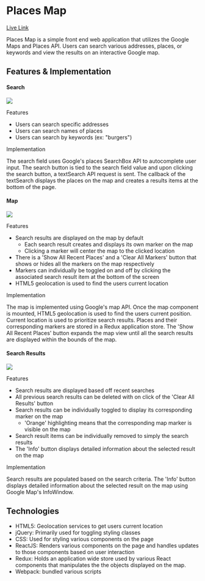 # Places Map

[Live Link](https://mthirabayashi.github.io/Searchable-Map/)

Places Map is a simple front end web application that utilizes the Google Maps and Places API. Users can search various addresses, places, or keywords and view the results on an interactive Google map.

## Features & Implementation


#### Search
![](https://res.cloudinary.com/duep1w4tv/image/upload/v1483508341/ShareAGram/fpf4sp93qci6ifh9pk31.png)

Features

- Users can search specific addresses
- Users can search names of places
- Users can search by keywords (ex: "burgers")

Implementation

The search field uses Google's places SearchBox API to autocomplete user input. The search button is tied to the search field value and upon clicking the search button, a textSearch API request is sent. The callback of the textSearch displays the places on the map and creates a results items at the bottom of the page.



#### Map
![](https://res.cloudinary.com/duep1w4tv/image/upload/v1483508356/ShareAGram/fioonjhp4k3tmtksjkfv.png)

Features

- Search results are displayed on the map by default
  - Each search result creates and displays its own marker on the map
  - Clicking a marker will center the map to the clicked location
- There is a 'Show All Recent Places' and a 'Clear All Markers' button that shows or hides all the markers on the map respectively
- Markers can individually be toggled on and off by clicking the associated search result item at the bottom of the screen
- HTML5 geolocation is used to find the users current location

Implementation

The map is implemented using Google's map API. Once the map component is mounted, HTML5 geolocation is used to find the users current position. Current location is used to prioritize search results. Places and their corresponding markers are stored in a Redux application store. The 'Show All Recent Places' button expands the map view until all the search results are displayed within the bounds of the map.

#### Search Results
![](https://res.cloudinary.com/duep1w4tv/image/upload/v1483512184/ShareAGram/qtxhxnzonfgyl44szvqt.png)

Features

- Search results are displayed based off recent searches
- All previous search results can be deleted with on click of the 'Clear All Results' button
- Search results can be individually toggled to display its corresponding marker on the map
	- 'Orange' highlighting means that the corresponding map marker is visible on the map
- Search result items can be individually removed to simply the search results
- The 'Info' button displays detailed information about the selected result on the map

Implementation

Search results are populated based on the search criteria. The 'Info' button displays detailed information about the selected result on the map using Google Map's InfoWindow.

## Technologies
- HTML5: Geolocation services to get users current location
- jQuery: Primarily used for toggling styling classes
- CSS: Used for styling various components on the page
- ReactJS: Renders various components on the page and handles updates to those components based on user interaction
- Redux: Holds an application wide store used by various React components that manipulates the the objects displayed on the map.
- Webpack: bundled various scripts
